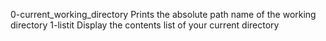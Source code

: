 0-current_working_directory  Prints the absolute path name of the working directory
1-listit 	Display the contents list of your current directory

